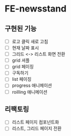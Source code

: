 # FE-newsstand

## 구현된 기능

- [ ] 로고 클릭 새로 고침
- [ ] 현재 날짜 표시
- [ ] 그리드 <-> 리스트 화면 전환
- [ ] grid 셔플
- [ ] grid 페이징
- [ ] 구독하기
- [ ] list 페이징
- [ ] progress 애니메이션
- [ ] roilling 애니메이션

## 리팩토링

- [ ] 리스트 페이지 컴포넌트화
- [ ] 리스트, 그리드 페이지 전환
